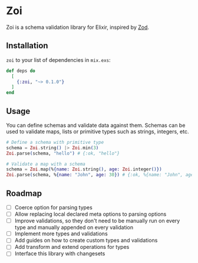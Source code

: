 # Zoi

Zoi is a schema validation library for Elixir, inspired by [Zod](https://zod.dev/).

## Installation

`zoi` to your list of dependencies in `mix.exs`:

```elixir
def deps do
  [
    {:zoi, "~> 0.1.0"}
  ]
end
```

## Usage

You can define schemas and validate data against them. Schemas can be used to validate maps, lists or primitive types such as strings, integers, etc.

```elixir
# Define a schema with primitive type
schema = Zoi.string() |> Zoi.min(3)
Zoi.parse(schema, "hello") # {:ok, "hello"}

# Validate a map with a schema
schema = Zoi.map(%{name: Zoi.string(), age: Zoi.integer()})
Zoi.parse(schema, %{name: "John", age: 30}) # {:ok, %{name: "John", age: 30}}
```

## Roadmap

- [ ] Coerce option for parsing types
- [ ] Allow replacing local declared meta options to parsing options
- [ ] Improve validations, so they don't need to be manually run on every type and manually appended on every validation
- [ ] Implement more types and validations
- [ ] Add guides on how to create custom types and validations
- [ ] Add transform and extend operations for types
- [ ] Interface this library with changesets

```

```
